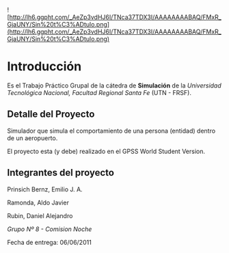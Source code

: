 ![http://lh6.ggpht.com/_AeZp3vdHJ6I/TNca37TDX3I/AAAAAAAABAQ/FMxR_GjaUNY/Sin%20t%C3%ADtulo.png](http://lh6.ggpht.com/_AeZp3vdHJ6I/TNca37TDX3I/AAAAAAAABAQ/FMxR_GjaUNY/Sin%20t%C3%ADtulo.png)

# Introducción #
Es el Trabajo Práctico Grupal  de la cátedra de **Simulación** de la _Universidad Tecnológica Nacional, Facultad Regional Santa Fe_ (UTN - FRSF).

## Detalle del Proyecto ##

Simulador que simula el comportamiento de una persona (entidad) dentro de un aeropuerto.

El proyecto esta (y debe) realizado en el GPSS World Student Version.

## Integrantes del proyecto ##

Prinsich Bernz, Emilio J. A.

Ramonda, Aldo Javier

Rubin, Daniel Alejandro

_Grupo Nº 8 - Comision Noche_

Fecha de entrega: 06/06/2011
